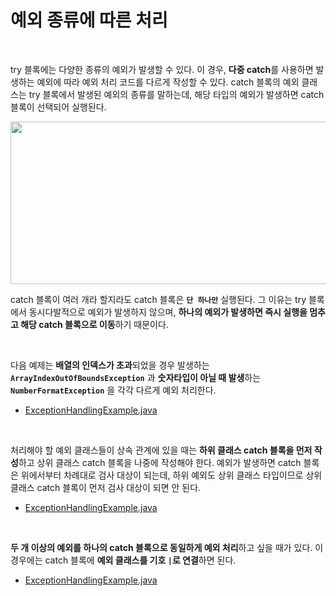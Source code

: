 # 예외 종류에 따른 처리
<br/>

try 블록에는 다양한 종류의 예외가 발생할 수 있다. 이 경우, **다중 catch**를 사용하면 발생하는 예외에 따라 예외 처리 코드를 다르게 작성할 수 있다.
catch 블록의 예외 클래스는 try 블록에서 발생된 예외의 종류를 말하는데, 해당 타입의 예외가 발생하면 catch 블록이 선택되어 실행된다.

<img src="https://github.com/silxbro/java/assets/142463332/1476c3ee-b0e9-466d-bf3f-85dc62072248" width="600" height="260"/><br/>

catch 블록이 여러 개라 할지라도 catch 블록은 **`단 하나만`** 실행된다. 그 이유는 try 블록에서 동시다발적으로 예외가 발생하지 않으며, **하나의 예외가 발생하면 즉시 실행을 멈추고
해당 catch 블록으로 이동**하기 때문이다.

<br/>

다음 예제는 **배열의 인덱스가 초과**되었을 경우 발생하는 **`ArrayIndexOutOfBoundsException`** 과
**숫자타입이 아닐 때 발생**하는 **`NumberFormatException`** 을 각각 다르게 예외 처리한다.
- [ExceptionHandlingExample.java](https://github.com/silxbro/java/blob/main/src/thisisjava/ch11/sec03/exam01/ExceptionHandlingExample.java)

<br/>

처리해야 할 예외 클래스들이 상속 관계에 있을 때는 **하위 클래스 catch 블록을 먼저 작성**하고 상위 클래스 catch 블록을 나중에 작성해야 한다.
예외가 발생하면 catch 블록은 위에서부터 차례대로 검사 대상이 되는데, 하위 예외도 상위 클래스 타입이므로 상위 클래스 catch 블록이 먼저 검사 대상이 되면 안 된다.
- [ExceptionHandlingExample.java](https://github.com/silxbro/java/blob/main/src/thisisjava/ch11/sec03/exam02/ExceptionHandlingExample.java)

<br/>

**두 개 이상의 예외를 하나의 catch 블록으로 동일하게 예외 처리**하고 싶을 때가 있다. 이 경우에는 catch 블록에 **예외 클래스를 기호 `|`로 연결**하면 된다.
- [ExceptionHandlingExample.java](https://github.com/silxbro/java/blob/main/src/thisisjava/ch11/sec03/exam03/ExceptionHandlingExample.java)

